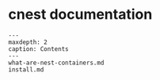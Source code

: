 cnest documentation
===================

```{toctree}
---
maxdepth: 2
caption: Contents
---
what-are-nest-containers.md
install.md
```

